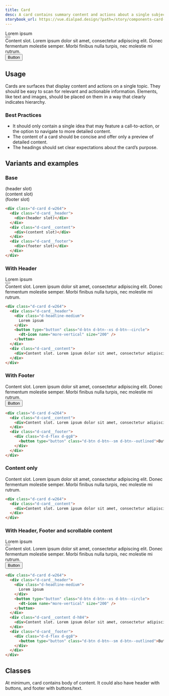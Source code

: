 ```yaml
---
title: Card
desc: A card contains summary content and actions about a single subject. It can be used by itself or within a list, and is generally interactive.
storybook_url: https://vue.dialpad.design/?path=/story/components-card--default
---
```


<code-well-header>
  <div class="d-card d-w264">
    <div class="d-card__header">
      <div class="d-headline-medium">
        Lorem ipsum
      </div>
      <button type="button" class="d-btn d-btn--xs d-btn--circle">
        <dt-icon name="more-vertical" size="200" />
      </button>
    </div>
    <div class="d-card__content">
      <div>Content slot. Lorem ipsum dolor sit amet, consectetur adipiscing elit. Donec fermentum molestie semper. Morbi finibus nulla turpis, nec molestie mi rutrum.</div>
    </div>
    <div class="d-card__footer">
      <div class="d-d-flex d-gg8">
        <button type="button" class="d-btn d-btn--sm d-btn--outlined">Button</button>
      </div>
    </div>
  </div>
</code-well-header>

## Usage

Cards are surfaces that display content and actions on a single topic.
They should be easy to scan for relevant and actionable information. Elements, like text and images, should be placed on them in a way that clearly indicates hierarchy.

<dialtone-usage>
<template #do>

- To display content and actions on a single topic.
</template>
<template #dont>

- Add too many call-to-action elements to the same card. A card should only contain a single primary action.
- Inform users about important changes.
</template>
</dialtone-usage>

### Best Practices

- It should only contain a single idea that may feature a call-to-action, or the option to navigate to more detailed content.
- The content of a card should be concise and offer only a preview of detailed content.
- The headings should set clear expectations about the card’s purpose.

## Variants and examples

### Base

<code-well-header>
  <div class="d-card d-w264">
    <div class="d-card__header">
      <div>(header slot)</div>
    </div>
    <div class="d-card__content">
      <div>(content slot)</div>
    </div>
    <div class="d-card__footer">
      <div>(footer slot)</div>
    </div>
  </div>
</code-well-header>

```html
<div class="d-card d-w264">
  <div class="d-card__header">
    <div>(header slot)</div>
  </div>
  <div class="d-card__content">
    <div>(content slot)</div>
  </div>
  <div class="d-card__footer">
    <div>(footer slot)</div>
  </div>
</div>
```

### With Header

<code-well-header>
  <div class="d-card d-w264">
    <div class="d-card__header">
      <div class="d-headline-medium">
        Lorem ipsum
      </div>
      <button type="button" class="d-btn d-btn--xs d-btn--circle">
        <dt-icon name="more-vertical" size="200" />
      </button>
    </div>
    <div class="d-card__content">
      <div>Content slot. Lorem ipsum dolor sit amet, consectetur adipiscing elit. Donec fermentum molestie semper. Morbi finibus nulla turpis, nec molestie mi rutrum.</div>
    </div>
  </div>
</code-well-header>

```html
<div class="d-card d-w264">
  <div class="d-card__header">
    <div class="d-headline-medium">
      Lorem ipsum
    </div>
    <button type="button" class="d-btn d-btn--xs d-btn--circle">
      <dt-icon name="more-vertical" size="200" />
    </button>
  </div>
  <div class="d-card__content">
    <div>Content slot. Lorem ipsum dolor sit amet, consectetur adipiscing elit. Donec fermentum molestie semper. Morbi finibus nulla turpis, nec molestie mi rutrum.</div>
  </div>
</div>
```

### With Footer

<code-well-header>
  <div class="d-card d-w264">
    <div class="d-card__content">
      <div>Content slot. Lorem ipsum dolor sit amet, consectetur adipiscing elit. Donec fermentum molestie semper. Morbi finibus nulla turpis, nec molestie mi rutrum.</div>
    </div>
    <div class="d-card__footer">
      <div class="d-d-flex d-gg8">
        <button type="button" class="d-btn d-btn--sm d-btn--outlined">Button</button>
      </div>
    </div>
  </div>
</code-well-header>

```html
<div class="d-card d-w264">
  <div class="d-card__content">
    <div>Content slot. Lorem ipsum dolor sit amet, consectetur adipiscing elit. Donec fermentum molestie semper. Morbi finibus nulla turpis, nec molestie mi rutrum.</div>
  </div>
  <div class="d-card__footer">
    <div class="d-d-flex d-gg8">
      <button type="button" class="d-btn d-btn--sm d-btn--outlined">Button</button>
    </div>
  </div>
</div>
```

### Content only

<code-well-header>
  <div class="d-card d-w264">
    <div class="d-card__content">
      <div>Content slot. Lorem ipsum dolor sit amet, consectetur adipiscing elit. Donec fermentum molestie semper. Morbi finibus nulla turpis, nec molestie mi rutrum.</div>
    </div>
  </div>
</code-well-header>

```html
<div class="d-card d-w264">
  <div class="d-card__content">
    <div>Content slot. Lorem ipsum dolor sit amet, consectetur adipiscing elit. Donec fermentum molestie semper. Morbi finibus nulla turpis, nec molestie mi rutrum.</div>
  </div>
</div>
```

### With Header, Footer and scrollable content

<code-well-header>
  <div class="d-card d-w264">
    <div class="d-card__header">
      <div class="d-headline-medium">
        Lorem ipsum
      </div>
      <button type="button" class="d-btn d-btn--xs d-btn--circle">
        <dt-icon name="more-vertical" size="200" />
      </button>
    </div>
    <div class="d-card__content d-h72">
      <div>Content slot. Lorem ipsum dolor sit amet, consectetur adipiscing elit. Donec fermentum molestie semper. Morbi finibus nulla turpis, nec molestie mi rutrum.</div>
    </div>
    <div class="d-card__footer">
      <div class="d-d-flex d-gg8">
        <button type="button" class="d-btn d-btn--sm d-btn--outlined">Button</button>
      </div>
    </div>
  </div>
</code-well-header>

```html
<div class="d-card d-w264">
  <div class="d-card__header">
    <div class="d-headline-medium">
      Lorem ipsum
    </div>
    <button type="button" class="d-btn d-btn--xs d-btn--circle">
      <dt-icon name="more-vertical" size="200" />
    </button>
  </div>
  <div class="d-card__content d-h84">
    <div>Content slot. Lorem ipsum dolor sit amet, consectetur adipiscing elit. Donec fermentum molestie semper. Morbi finibus nulla turpis, nec molestie mi rutrum.</div>
  </div>
  <div class="d-card__footer">
    <div class="d-d-flex d-gg8">
      <button type="button" class="d-btn d-btn--sm d-btn--outlined">Button</button>
    </div>
  </div>
</div>
```

## Classes

At minimum, card contains body of content. It could also have header with buttons, and footer with buttons/text.

<component-class-table component-name="card"></component-class-table>

<script setup>
  import IconMenuVertical from '@svgIcons/IconMenuVertical.vue';
  import DialtoneUsage from '@baseComponents/DialtoneUsage.vue';
</script>

